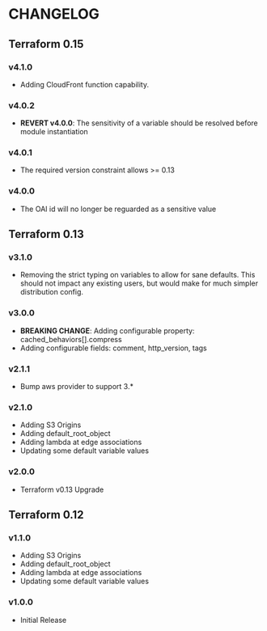 # CHANGELOG

## Terraform 0.15

### v4.1.0

- Adding CloudFront function capability.

### v4.0.2

- **REVERT v4.0.0**: The sensitivity of a variable should be resolved before module instantiation

### v4.0.1

- The required version constraint allows >= 0.13

### v4.0.0

- The OAI id will no longer be reguarded as a sensitive value

## Terraform 0.13

### v3.1.0

- Removing the strict typing on variables to allow for sane defaults.
  This should not impact any existing users, but would make for much simpler
  distribution config.

### v3.0.0

- **BREAKING CHANGE**: Adding configurable property: cached_behaviors[].compress
- Adding configurable fields: comment, http_version, tags

### v2.1.1

- Bump aws provider to support 3.*

### v2.1.0

- Adding S3 Origins
- Adding default_root_object
- Adding lambda at edge associations
- Updating some default variable values

### v2.0.0

- Terraform v0.13 Upgrade

## Terraform 0.12

### v1.1.0

- Adding S3 Origins
- Adding default_root_object
- Adding lambda at edge associations
- Updating some default variable values

### v1.0.0

- Initial Release
